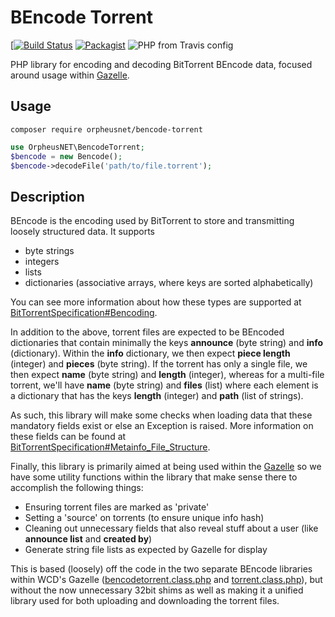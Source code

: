 BEncode Torrent
===============

[[![Build Status](https://travis-ci.org/OPSnet/bencode-torrent.svg?branch=master)](https://travis-ci.org/OPSnet/bencode-torrent)
[![Packagist](https://img.shields.io/packagist/v/orpheusnet/bencode-torrent.svg)](https://packagist.org/packages/orpheusnet/bencode-torrent)
![PHP from Travis config](https://img.shields.io/travis/php-v/OPSnet/bencode-torrent.svg)

PHP library for encoding and decoding BitTorrent BEncode data, focused around usage within
[Gazelle](https://github.com/OPSnet/Gazelle).

Usage
-----
`composer require orpheusnet/bencode-torrent`

```php
use OrpheusNET\BencodeTorrent;
$bencode = new Bencode();
$bencode->decodeFile('path/to/file.torrent');
```

Description
-----------

BEncode is the encoding used by BitTorrent to store and transmitting loosely structured data. It supports
* byte strings
* integers
* lists
* dictionaries (associative arrays, where keys are sorted alphabetically)

You can see more information about how these types are supported at 
[BitTorrentSpecification#Bencoding](https://wiki.theory.org/index.php/BitTorrentSpecification#Bencoding).

In addition to the above, torrent files are expected to be BEncoded dictionaries that contain minimally the keys
__announce__ (byte string) and __info__ (dictionary). Within the __info__ dictionary, we then expect __piece length__ 
(integer) and __pieces__ (byte string). If the torrent has only a single file, we then expect __name__ (byte string)
and __length__ (integer), whereas for a multi-file torrent, we'll have __name__ (byte string) and __files__ (list)
where each element is a dictionary that has the keys __length__ (integer) and __path__ (list of strings).

As such, this library will make some checks when loading data that these mandatory fields exist or else an Exception is
raised. More information on these fields can be found at 
[BitTorrentSpecification#Metainfo_File_Structure](https://wiki.theory.org/index.php/BitTorrentSpecification#Metainfo_File_Structure).

Finally, this library is primarily aimed at being used within the [Gazelle](https://github.com/OPSnet/Gazelle) so
we have some utility functions within the library that make sense there to accomplish the following things:
* Ensuring torrent files are marked as 'private'
* Setting a 'source' on torrents (to ensure unique info hash)
* Cleaning out unnecessary fields that also reveal stuff about a user (like __announce list__ and __created by__)
* Generate string file lists as expected by Gazelle for display

This is based (loosely) off the code in the two separate BEncode libraries within WCD's Gazelle 
([bencodetorrent.class.php](https://github.com/WhatCD/Gazelle/blob/master/classes/bencodetorrent.class.php) and 
[torrent.class.php](https://github.com/WhatCD/Gazelle/blob/master/classes/torrent.class.php)), but without the now
unnecessary 32bit shims as well as making it a unified library used for both uploading and downloading the torrent files.